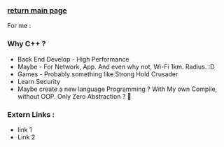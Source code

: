 ### [return main page](../README.md)
For me :

### Why C++ ?
* Back End Develop - High Performance
* Maybe - For Network, App. And even why not, Wi-Fi 1km. Radius. :D
* Games - Probably something like Strong Hold Crusader
* Learn Security
* Maybe create a new language Programming ? With My own Compile, without OOP. Only Zero Abstraction ? 🤔

### Extern Links :
* link 1
* Link 2
